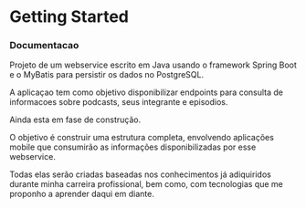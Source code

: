 # Getting Started

### Documentacao

Projeto de um webservice escrito em Java usando o framework Spring Boot e o MyBatis para persistir os dados no PostgreSQL. 

A aplicaçao tem como objetivo disponibilizar endpoints para consulta de informacoes sobre podcasts, seus integrante e episodios.
 
 Ainda esta em fase de construção.
 
 O objetivo é construir uma estrutura completa, envolvendo aplicações mobile que consumirão as informações disponibilizadas por esse webservice.
 
 Todas elas serão criadas baseadas nos conhecimentos já adiquiridos durante minha carreira profissional, bem como, com tecnologias que me proponho a aprender daqui em diante.
 
 
 
 
 

